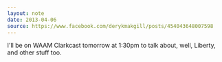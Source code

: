 ```yaml
---
layout: note
date: 2013-04-06
source: https://www.facebook.com/derykmakgill/posts/454043648007598
---
```


I'll be on WAAM Clarkcast tomorrow at 1:30pm to talk about, well, Liberty, and other stuff too. 
